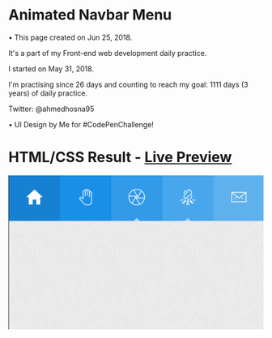 # Animated Navbar Menu

• This page created on Jun 25, 2018.

It's a part of my Front-end web development daily practice.

I started on May 31, 2018.

I'm practising since 26 days and counting to reach my goal: 1111 days (3 years) of daily practice.

Twitter: @ahmedhosna95

• UI Design by Me for #CodePenChallenge!

# HTML/CSS Result - [Live Preview](https://cdn.rawgit.com/ahmedhosna95/Front-end-Daily-Practice/333d00c2/Day026/navbar_menu_01/index.html)

![](assets/img/menu-for-dribbble.gif)
